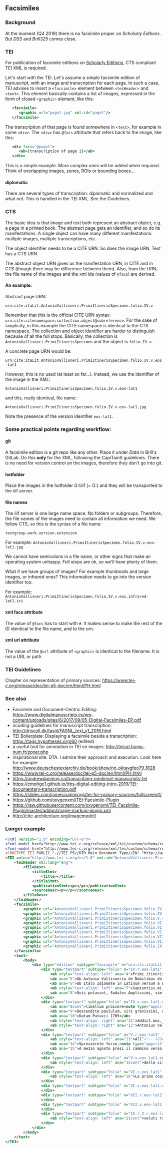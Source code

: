 ## Facsimiles

### Background

At the moment (Q4 2019) there is no facsimile proper on _Scholarly Editions_. But _DSS_ and _Brill325_ comes close.

### TEI
For publication of facsimile editions on [Scholarly Editions](https://dh.brill.com/scholarlyeditions/), CTS compliant TEI XML is required.

Let's start with the TEI. Let's assume a simple facsimile edition of manuscript, with an image and transcription for each page. In such a case, TEI advises to insert a `<facsimile>` element between `<teiHeader>` and `<text>`. This element basically contains a list of images, expressed in the form of closed `<graphic>` element, like this:

```xml
   <facsimile>
      <graphic url="page1.jpg" xml:id="page1"/>
   </facsimile>
```

The transcription of that page is found somewhere in `<text>`, for example in some `<div>`. The `<div>` has `@facs` attribute that refers back to the image, like this:

```xml
   <div facs="@page1">
      <ab>[transcription of page 1]</ab>
   </div>
```

This is a simple example. More complex ones will be added when required. Think of overlapping images, zones, ROIs or bounding boxes...

#### diplomatic
There are several types of transcription: diplomatic and normalized and what not. This is handled in the TEI XML. See the Guidelines.

### CTS
The basic idea is that image and text both represent an abstract object, e.g. a page in a printed book. The abstract page gets an identifier, and so do its manifestations. A single object can have many different manifestations: multiple images, multiple transcriptions, etc.

The object identifier needs to be a CITE URN. So does the image URN. Text has a CTS URN.

The abstract object URN gives us the manifestation URN, in CITE and in CTS (though there may be difference between them). Also, from the URN, the file name of the images and the xml ids (values of `@facs`) are derived.

#### An example:

Abstract page URN: 

`urn:cite:itaLit.AntonioVallisneri.PrimiItinerisSpecimen.folio.IV.v` 

Remember that this is the official CITE URN syntax: `urn:cite:citenamespace:collection.object@subreference`. For the sake of simplicity, in this example the CITE namespace is identical to the CTS namespace. The collection and object identifier are harder to distinguish because of all the full stops. Basically, the collection is `AntonioVallisneri.PrimiItinerisSpecimen` and the object is `folio.IV.v`. 

A concrete page URN would be:

`urn:cite:itaLit.AntonioVallisneri.PrimiItinerisSpecimen.folio.IV.v.eos-lat1` 

However, this is no used (at least so far...). Instead, we use the identifier of the image in the XML: 

`AntonioVallisneri.PrimiItinerisSpecimen.folio.IV.v.eos-lat1`

and this, really identical, file name:

`AntonioVallisneri.PrimiItinerisSpecimen.folio.IV.v.eos-lat1.jpg`

Note the presence of the version identifier `eos-lat1`. 

### Some practical points regarding workflow:

#### git
A facsimile edition is a git repo like any other. Place it under _Data_ in Brill's GitLab. Do this **only** for the XML, following the CapiTainS guidelines. There is no need for version control on the images, therefore they don't go into git.

#### hotfolder
Place the images in the hotfolder G:\iiif (= O:) and they will be transported to the iiif server.

#### file names
The iiif server is one large name space. No folders or subgroups. Therefore, the file names of the images need to contain all information we need. We follow CTS, so this is the syntax of a file name:

`textgroup.work.version.extension`

For example: `AntonioVallisneri.PrimiItinerisSpecimen.folio.IV.v.eos-lat1.jpg`

We cannot have semicolons in a file name, or other signs that make an operating system unhappy. Full stops are ok, so we'll have plenty of them.

What if we have groups of images? For example thumbnails and large images, or infrared ones? This information needs to go into the version identifier too. 

For example: `AntonioVallisneri.PrimiItinerisSpecimen.folio.IV.v.eos.infrared-lat1.iri`

#### xml facs attribute
The value of `@facs` has to start with `#`. It makes sense to make the rest of the ID identical to the file name, and to the urn.

#### xml url attribute
The value of the `@url` attribute of `<graphic>` is identical to the filename. It is not a URL or path.

### TEI Guidelines
Chapter on representation of primary sources: https://www.tei-c.org/release/doc/tei-p5-doc/en/html/PH.html

### See also
* Facsimile and Document-Centric Editing: https://www.digitalmanuscripts.eu/wp-content/uploads/sites/6/2017/09/05-Digital-Facsimiles-EP.pdf
* ncoding guidelines for manuscript transcription: http://driscoll.dk/fasnl/FASNL_text_v1_2016.html
* TEI Boilerplate: Displaying a facsimile beside a transcription: https://tags.hypotheses.org/60 (edited) 
* a useful tool for annotation in TEI on images: http://teicat.huma-num.fr/zoner.php
* inspirational site: DTA. I admire their approach and execution. Look here for example: http://www.deutschestextarchiv.de/book/show/nn_oktavgfeo79_1828
* https://www.tei-c.org/release/doc/tei-p5-doc/en/html/PH.html
* https://andrewdunning.ca/transcribing-medieval-manuscripts-tei
* https://cmohge1.github.io/lrbs-digital-editing-intro-2019/TEI-documentary-transcription.pdf
* https://slides.com/jamescummings/tei-for-primary-sources/fullscreen#/
* https://github.com/oxygenxml/TEI-Facsimile-Plugin
* https://raw.githubusercontent.com/oxygenxml/TEI-Facsimile-Plugin/master/addon/image-markup-plugin.xml
* http://cite-architecture.org/imagemodel/


### Longer example

```xml
<?xml version="1.0" encoding="UTF-8"?>
<?xml-model href="http://www.tei-c.org/release/xml/tei/custom/schema/relaxng/tei_all.rng" type="application/xml" schematypens="http://relaxng.org/ns/structure/1.0"?>
<?xml-model href="http://www.tei-c.org/release/xml/tei/custom/schema/relaxng/tei_all.rng" type="application/xml" schematypens="http://purl.oclc.org/dsdl/schematron"?>
<!DOCTYPE TEI PUBLIC "-//TEI P5//DTD Main Document Type//EN" "http://www.tei-c.org/release/xml/tei/custom/schema/dtd/tei_all.dtd">
<TEI xmlns="http://www.tei-c.org/ns/1.0" xml:id="AntonioVallisneri.PrimiItinerisSpecimen">
    <teiHeader xml:lang="eng">
        <fileDesc>
            <titleStmt>
                <title></title>
            </titleStmt>
            <publicationStmt><p></p></publicationStmt>
            <sourceDesc><p></p></sourceDesc>
        </fileDesc>
    </teiHeader>
    <facsimile>
        <graphic url="AntonioVallisneri.PrimiItinerisSpecimen.folio.IV.r.eos-lat1.jpg" xml:id="AntonioVallisneri.PrimiItinerisSpecimen.folio.IV.r.eos-lat1"/>
        <graphic url="AntonioVallisneri.PrimiItinerisSpecimen.folio.IV.v.eos-lat1.jpg" xml:id="AntonioVallisneri.PrimiItinerisSpecimen.folio.IV.v.eos-lat1"/>
        <graphic url="AntonioVallisneri.PrimiItinerisSpecimen.folio.V.r.eos-lat1.jpg" xml:id="AntonioVallisneri.PrimiItinerisSpecimen.folio.V.r.eos-lat1"/>
        <graphic url="AntonioVallisneri.PrimiItinerisSpecimen.folio.VI.v.eos-lat1.jpg" xml:id="AntonioVallisneri.PrimiItinerisSpecimen.folio.VI.v.eos-lat1"/>
        <graphic url="AntonioVallisneri.PrimiItinerisSpecimen.folio.VI.r.eos-lat1.jpg" xml:id="AntonioVallisneri.PrimiItinerisSpecimen.folio.VI.r.eos-lat1"/>
        <graphic url="AntonioVallisneri.PrimiItinerisSpecimen.folio.VI.v.eos-lat1.jpg" xml:id="AntonioVallisneri.PrimiItinerisSpecimen.folio.VI.v.eos-lat1.eos-lat1"/>
        <graphic url="AntonioVallisneri.PrimiItinerisSpecimen.folio.VII.r.eos-lat1.jpg" xml:id="AntonioVallisneri.PrimiItinerisSpecimen.folio.VII.r.eos-lat1"/>
        <graphic url="AntonioVallisneri.PrimiItinerisSpecimen.folio.VII.v.eos-lat1.jpg" xml:id="AntonioVallisneri.PrimiItinerisSpecimen.folio.VII.v.eos-lat1"/>
        <graphic url="AntonioVallisneri.PrimiItinerisSpecimen.folio.IX.r_X.r.eos-lat1.020.jpg" xml:id="AntonioVallisneri.PrimiItinerisSpecimen.folio.IX.r_X.r.eos-lat1.020"/>
    </facsimile>
    <text>
        <body>
            <div type="edition" subtype="facsimile" n="urn:cts:italLit:AntonioVallisneri.PrimiItinerisSpecimen.eos-lat1" xml:lang="ita-Latn">
                <div type="textpart" subtype="folio" n="IV.r.eos-lat1" facs="#AntonioVallisneri.PrimiItinerisSpecimen.folio.IV.r.eos-lat1">
                    <ab style="text-align: left" ana="4">Primi itineris per Montes Specimen<note type="appcrit" n="b">Montes <hi rend="italic">mutinenses</hi> Specimen</note> Physico-medicum.</ab>
                    <ab ana="5">Ab Antonio Vallisnerio de Nobilibus de Vallisneria in Patavino Archyliceo Publico<note type="appcrit" n="c">Archyliceo <hi rend="italic">Practicae Medicinae in primo loco</hi> Publico</note> Primario Theoricae Professore, ac <!-- <EOAindexperson main="Royal Society of London" elementorder="5" chapterorder="5"/> -->Regiae Societatis Angliae sodali, Sapientissimis, ac Praeclarissimis eiusdem Societatis Sodalibus dicatum:</ab>
                    <ab ana="6">ab Italo Idiomate in Latinum versum a L.v.eos-lat1.<note type="expl" n="2">These anonymous initials seem to indicate that the manuscript was translated into Latin from a previous Italian version, and not by Vallisneri himself. However, there are important hints that this may be a pretense. The handwriting in the main manuscript is unmistakably Vallisneri’s: since the document was draft (and a significantly reworked one, too), it is unlikely that he copied again the entire Latin text from another document, which in turn was a translation from an Italian text he had already edited. Furthermore, several studies prove that Vallisneri often used false names, or the names of his pupils, as a strategy to conceal and protect himself against potential criticisms—which in this case may have been addressed to the prose style of the document or to terminological misunderstandings. On this topic, see Generali 2004, 155–156, 176–177; 2007a, 383–412; Luzzini 2013a, 91; 2014a, 209. It is worth noting that the same initials (and, arguably, the same anonymous translator, whether real or not) appear—with an additional “S” in the end— in Vallisneri 1717c.</note><note type="appcrit" n="d">L.v.eos-lat1. <hi rend="italic">Scandianensi</hi></note></ab>
                    <ab style="text-align: left" ana="7">Sapientiss.mi, et Praeclariss.mi Sodales toto Terrarum Orbe celeberrimi.</ab>
                    <ab ana="8">Quis putasset, Sodales Amplissimi, vim ingeniorum, atque praestantiam studiis obesse, quis rationem, rem divinissimam, nos obtundere, ac pene ineptos efficere ad assequendam veritatem? Dictu id mirum, et monstro simile, sed eventu facillimum, mentis enim curiosa subtilitas adeo pulchras effingit, et parturit opiniones, concinne adeo, arguteque mentitur, ut plerique hominum fucatis orationibus capti, et tanquam laqueis irretiti erroribus pro sapientia utantur, iisque semel placitis indormire malint, quam liberari. Conatae sunt aevi nostri Academiae, inter quas vestra eminet, torporem hunc nobis excutere ad experimenta lacessendo; mihi quoque fas sit ante pedes vestros rudem</ab>
                </div>
                <div type="textpart" subtype="folio" n="IV.v.eos-lat1.eos-lat1" facs="#AntonioVallisneri.PrimiItinerisSpecimen.folio.IV.v.eos-lat1.eos-lat1">
                    <ab ana="8cont">libellum proicere<note type="appcrit" n="e">proi<hi rend="italic">j</hi>cere</note> non dissimilia tentantem, res quippe habet visu compertas, non ingenio. Horridulus quidem est atque incomptus, sed veniam dabitis inter Alpes nascenti. Per aestivas vacationes ea mihi vicinis montibus inerrandi cupido incessit; nec tela prae manibus ad figendas feras, sed calami, et pugillares gestabantur ad venandam veritatem. Praecipuam utilitatis discipulorum meorum rationem habui, arcanos latices, et inexploratas fontium medelas illis in reditu monstraturus.</ab>
                    <ab ana="9">Descendite paululum, viri gravissimi, de sapientia illa, qua <!-- <EOAindexperson main="Republic of Letters" elementorder="9" chapterorder="5"/> -->Literariae Reipublicae consulentes maria, terras, caelum respicitis. Praebete vos faciles exiguis conatibus meis, et pavidum adhuc ob magnitudinem beneficiorum vestrorum, nova quadam benignitatis culpa, in maiores ausus erigite.</ab>
                    <ab ana="10">Datam Patavii 1705</ab>
                    <ab style="text-align: right" ana="11">Addict.mus, et Obseq.mus famulus, et Sodalis</ab>
                    <ab style="text-align: right" ana="12">Antonius Vallisnerius</ab>
                </div>
                <div type="textpart" subtype="folio" n="V.r.eos-lat1" facs="#AntonioVallisneri.PrimiItinerisSpecimen.folio.v.eos-lat1.r.eos-lat1" xml:lang="ita-Latn">
                    <ab style="text-align: left" ana="13">All’<!-- <EOAindexperson main="Accademia dei Muti" elementorder="13" chapterorder="5"/> -->Accademia di Reggio. Etc.<note type="expl" n="3">Accademia dei Muti (“Academy of the Mute Ones”) of Reggio. Founded in 1673, it was mainly devoted to poetry and literature. It ceased to exist in 1751, after decades of senescence and—it seems—not particularly brilliant activity. On this topic, see Maylender 1929), 65–67. Vallisneri became a member of the Academy in 1711, after he was appointed the Chair of Theoretical Medicine at the University of Padua. See Porcia (di) 1733, LXXVII. See also the critical edition of this work: Porcia (di) 1986, 219–220, 220n</note></ab> 
                    <ab ana="14">Sprezzerete forse,<note type="appcrit" n="f">Sprezzerete <hi rend="italic">probabilmente</hi> forse</note> o riveritissimi Accademici,<note type="appcrit" n="g">o riveritissim<hi rend="italic">o amico</hi> Accademici</note> una filosofia, che si rampechi su per le balze più discoscese, e per inospiti monti cammini, e chiedendo risposte, dirò così, per imparare<note type="appcrit" n="h">cammini, e <hi rend="italic">che da quelli chieggia dirò così</hi> risposte <hi rend="italic">e notizie</hi> per <hi rend="italic">conoscere</hi> imparare<lb/>cammini, e <hi rend="italic">che da quelli chieggia dirà</hi> risposte<lb/>cammini, e chiedendo <hi rend="italic">colà</hi> risposte</note> il cupo genio della natura, e scoprir le sue leggi, da que’ taciti<note type="appcrit" n="i">leggi, <hi rend="italic">fra</hi> que<hi rend="italic">gli</hi> taciti</note> orrori; <!--mentre non pare-->, che<note type="appcrit" n="j">pare<hi rend="italic">ndo,</hi> che</note> abbian che fare né punto, né poco luoghi aspri, e deserti dalla<note type="appcrit" n="k">deserti <hi rend="italic">ed che paiono</hi> dalla</note> natura stessa abbandonati, col colto, e mite ingegno de’ filosofi, e segnatamente col vostro, dato solo alle muse più dilicate, ed agli studi più ameni. Scarseggiamo, potrete per avventura rimproverarmi, talmente delle ricchezze del vero, che dobbiamo partirsi da città fioritissime, dove si<note type="appcrit" n="l">dove <hi rend="italic">bollono cotanto</hi> si</note> coltivano con tanto ardore le belle arti, e le scienze, e portarsi, per acquistar la sapienza, dove appena poche orme di fiere ci guidano? Che cosa apportano alti scogli, acque<note type="appcrit" n="m">scogli, <hi rend="italic">e dirupi immensi, sassi</hi> acque</note> spezzate fra dirupi disaggradevoli, e terribili<note type="appcrit" n="n">e <hi rend="italic">sassi immensi</hi> terribili</note> caverne, se<note type="appcrit" n="o">caverne, <hi rend="italic">ne’ quali urtano, e si dirompono con istrepito per non dire con isdegno le acque cadenti, che</hi> se</note> non una spezie di confusione, e di oscurità agli occhi nostri, e timore e orrore alle menti? Così parmi di sentirvi parlare,<note type="appcrit" n="p">sentirvi <hi rend="italic">ridire</hi> parlare</note> né so, che ridire, se non che confido, che queste mie alpestri osservazioni portate avanti di voi perderanno molto della sua nativa rozzezza, mentre la verità, benché col testimonio de’ monti, e delle voraggini scoperta, e quando sarà addimesticata<note type="appcrit" n="q">scoperta, e <hi rend="italic">confermata confermata,</hi> quando sarà <hi rend="italic">e</hi> addimesticata</note> dalla gentile presenza di così nobile adunanza,<note type="appcrit" n="r">nobile <hi rend="italic">congresso</hi> adunanza</note> potrà facilmente cangiar aspetto, ed apparire più splendida,<note type="appcrit" n="s">più <hi rend="italic">speldente</hi> splendida</note> e decorosa, nella maniera appunto, che veggiamo le deformi nuvole, se toccano la vicinanza del sole, divenir belle, e dilettevoli.</ab>
                    <ab ana="15">A mezzo agosto presi il cammino verso i monti, non solo, per rilassare alquanto l’animo mio oppresso da più severi studi, ma ancora, ad esemplo degli oltramontani (che, per vero dire, indefessamente s’affaticano per illustrare la natura, e ci rimbrottano, e ci<note type="appcrit" n="t">illustrare <hi rend="italic">le loro patrie,</hi> e ci <hi rend="italic">rimproverano,</hi> e <hi rend="italic">murmurano</hi> ci<lb/>illustrare la natura. <hi rend="italic">Filosofica storia</hi> e ci</note> rinfacciano un ozio vile, e infindo)<note type="expl" n="4">Here, the author alludes to the French scholars. As a proud advocate of Italian science, language, and culture, Vallisneri was frequently involved in fierce debates with the “oltramontani” (literally, “those beyond the mountains”). On this topic, see Duchesneau 2009, CXII, CXXI, CXLV; Generali 1985; 2006; 2007a, 384–386; 2007b, 253–255; 2011b; Luzzini 2007, 74; 2013a, 217–226; Monti 2009, XLVIII, LII, LXVIII, LXXI, LXXVIII; Penso 1973, 194–201; Rappaport 1991 (now reprinted in 2011; 1997, 218–219. See also Vallisneri 1991, 519–520</note><note type="appcrit" n="u">e <hi rend="italic">infruttuoso</hi> infindo)</note> per rintracciare le nostre mediche, e naturali ricchezze, che senza invidia d’alcuno su quelli<note type="appcrit" n="v">su <hi rend="italic">ne’ monti</hi> quelli</note> abbondevolmente si trovano. Mi pare,<note type="appcrit" n="w">pare<hi rend="italic">va</hi></note> o Signori, anche una cosa, che non sia<note type="appcrit" n="x">non <hi rend="italic">fosse</hi> sia</note> priva del suo diletto, discendere<note type="appcrit" n="y">diletto, <hi rend="italic">come ora</hi> d<hi rend="italic">e</hi>scendere</note> ora in profonde valli, ora calcare le somme cime de’ monti, e porre il capo infin le nuvole, ora<note type="appcrit" n="z"><hi rend="italic">l</hi>ora</note> guardarsi all’intorno, e non vedere, che asprezza di terreno, e di cielo, dove attorniato da sole fiere, e da solo orrore vi si fomenta un non so che di grande, e degno di tante difficoltà, e dove allora un filosofo<note type="appcrit" n="aa">un &lt;<hi rend="italic">…</hi>&gt; filosofo</note> come maggior di se<note type="appcrit" n="ab"><hi rend="italic">m</hi>e</note> stesso, posto sopra i popoli, e sopra le torri </ab>
                </div>
                <div type="textpart" subtype="folio" n="V.v.eos-lat1.eos-lat1" facs="#AntonioVallisneri.PrimiItinerisSpecimen.folio.v.eos-lat1.v.eos-lat1" xml:lang="ita-Latn">
                    <ab style="text-align: left" ana="15cont">delle città, libero da ogni cura, e superiore ad ogni fortuna, senza lo strepito delle sonore scuole, tutto pien di natura tacito, e solo colla natura contrasta.<note type="appcrit" n="ac">natura <hi rend="italic">solamente</hi> contrasta</note></ab>
                </div>
                <div type="textpart" subtype="folio" n="VI.r.eos-lat1" facs="#AntonioVallisneri.PrimiItinerisSpecimen.folio.VI.r.eos-lat1" xml:lang="ita-Latn">
                    <ab style="text-align: left" ana="16">La prima cosa, che mi venne fatto vedere<note type="appcrit" n="ad"><hi rend="bold">Margin note (left):</hi> S’aspetti d’essere a Scandiano etc.</note>fu la nobile<note type="appcrit" n="ae">la <hi rend="italic">g&lt;rande&gt; minera dello zolfo</hi> nobile</note> zolfatara lontana un miglio da Scandiano, posta<note type="appcrit" n="af">Scandiano <hi rend="italic">verso il monte,</hi> posta</note> alle radici del <hi rend="italic">Monte</hi> detto <hi rend="italic">del Gesso,</hi><note type="expl" n="5">Gypsum (CaSO<hi rend="subscript">4</hi>· 2H<hi rend="subscript">2</hi>O) is a mineral usually found in evaporitic deposits in association with sedimentary rocks. The gypsum layers of Mount Gesso are part of the gypsum-sulphur formation of the northern Apennines, whose thick evaporitic strata resulted from the Messinian salinity crisis which occurred in the late Miocene epoch (between 5.95 and 5.33 million years ago). During this epoch, a temporary closure of the Strait of Gibraltar made the Mediterranean Sea desiccate almost completely. This event originated the evaporitic rocks which are now visible along the northern borders of the Apennines, from Reggio Emilia to the Marche region. On this topic, see Bosellini 2005, 66–67; Luzzini 2011a, 105–107; 2011b; 2013a, 71–72; <!--<a href="http://www.vallisneri.it/affioramenti_gessosi.shtml">-->http://www.vallisneri.it/affioramenti_gessosi.shtml.</note> dietro<note type="appcrit" n="ag">Gesso, <hi rend="italic">sopra cui si veggono ancora le fondamenta d’un’antichissima ca fortezza, che</hi> dietro</note> un piccolo rivo<note type="appcrit" n="ah">piccolo <hi rend="italic">torrente</hi> rivo</note> che porta le acque nel<note type="appcrit" n="ai">acque <hi rend="italic">piovane di quel monte</hi> nel<hi rend="italic">l</hi>e</note> vicino Torrente Tresinara.<note type="expl" n="6">The Tresinaro River flows in the Province of Reggio Emilia. It is a tributary of the Secchia River. It originates in Felina (Castelnovo ne’ Monti, RE) and goes from southwest to northeast, eventually reaching Scandiano.</note> Questo fu, che<note type="appcrit" n="aj">fu <hi rend="italic">quello,</hi> che</note> scoprì la minera, mentre col radere ora da<note type="appcrit" n="ak">ora <hi rend="italic">la superficie,</hi> da</note> un canto, ora dall’altro, strascinava uniti co’ sassi, e terre, e arene, pezzi di puro zolfo, che osservati sino ne’ tempi antichi diedero occasione di ricercare il luogo, dove<note type="appcrit" n="al"><hi rend="bold">Margin note (right):</hi> Zolfat&lt;ara&gt;, fumo di zolfo</note> nasceva,<note type="appcrit" n="am">dove <hi rend="italic">onde</hi> nasceva</note> il quale, benché trovato, fu posto non so per quale scempiaggine<note type="appcrit" n="an">quale <hi rend="italic">balordagine</hi> scempiaggine</note> in una subita<note type="appcrit" n="ao">una <hi rend="italic">cieca</hi> subita</note> dimenticanza. Sotto il Serenissimo Principe <!--<EOAindexperson main="Luigi d’Este Juniore, Governor of Reggio and Marquess of Scandiano" elementorder="16" chapterorder="5"/>-->Luigi d’Este,<note type="expl" n="7">Luigi d’Este <hi rend="italic">Juniore</hi> (1648–1698), Governor of Reggio and Marquess of Scandiano. See Vallisneri 1991, 116</note> verso il fine del caduto secolo, seguitando il rivo<note type="appcrit" n="ap">il <hi rend="italic">torrente</hi> rivo</note> a portar tanto zolfo, quanto, accattandolo, bastava a povera<note type="appcrit" n="aq">a <hi rend="italic">certa</hi> povera</note> gente di<note type="appcrit" n="ar">gente <hi rend="italic">per accatto venderlo</hi> di</note> continuo lavorare zolfanelli da vendere, cadde in pensiero ad alcuni, di cercare<note type="appcrit" n="as">di<hi rend="italic">l d</hi>cercare</note> di nuovo questa minera, che facilmente fu ritrovata così<note type="appcrit" n="at">ritrovata <hi rend="italic">della quale era</hi> così</note> ferace, che da<note type="appcrit" n="au">che <hi rend="italic">basta per</hi> da</note> sé sola soddisfa, per ogni bisogno, a tutte le vicine città. Due<note type="appcrit" n="av">città. <hi rend="italic">Appena s’entra dentro la cava, che</hi> Due</note> sinora sono le cave fatte dall’arte, che comunicano insieme per<note type="appcrit" n="aw">insieme <hi rend="italic">nel fine</hi> per</note> lo giuoco necessario dell’aria, capaci<note type="appcrit" n="ax">dell’aria, <hi rend="italic">che vanno in</hi> capaci</note> di due uomini, che vi lavorino in piedi, e che co’ loro ordigni portino fuora la cavata minera.<note type="expl" n="8">The sulphur (S) veins in the gypsum-sulphur formation of the northern Apennines result from the biochemical activity of bacteria. Under anaerobic conditions, sulfate reducing bacteria produce hydrogen sulfide gas (H<hi rend="subscript">2</hi>S) from sulfate (SO<hi rend="subscript">4</hi>) in gypsum. H<hi rend="subscript">2</hi>S is then oxidized to elemental sulphur if exposed to oxygen. See Casati 1996, 518–519 Bosellini 2005, 66–67; Bosellini, Mutti, and Ricci Lucchi 1989, 133–169; Luzzini 2011b; 2011a, 106–107; 2013a, 72</note></ab>
                </div>
                <div type="textpart" subtype="folio" n="VI.v.eos-lat1.eos-lat1" facs="#AntonioVallisneri.PrimiItinerisSpecimen.folio.VI.v.eos-lat1.eos-lat1">                   
                </div>
                <div type="textpart" subtype="folio" n="VII.r.eos-lat1" facs="#AntonioVallisneri.PrimiItinerisSpecimen.folio.VII.r.eos-lat1">
                </div>
                <div type="textpart" subtype="folio" n="VII.v.eos-lat1.eos-lat1" facs="#AntonioVallisneri.PrimiItinerisSpecimen.folio.VII.v.eos-lat1.eos-lat1">                   
                </div>
                <div type="textpart" subtype="folio" n="IX.r_X.r.eos-lat1" facs="#AntonioVallisneri.PrimiItinerisSpecimen.folio.IX.r_X.r.eos-lat1.020">
                    <ab style="text-align: left" ana="21cont">veluti rami circumundique dispersi, cum<note type="appcrit" n="bw">dispersi, <hi rend="italic">ac veluti</hi> cum</note> pommis<note type="appcrit" n="bx">pomm&lt;<hi rend="italic">ae</hi>&gt;</note> sparsim infixis nutrimentum sugunt, ac maturescunt. Latitudo eiusdem ad pedes sex, longitudo ad<note type="appcrit" n="by">longitudo <hi rend="italic">usque</hi> ad</note> centum, usque adhuc exporrigitur. Inter saxa quaedam calcaria reconditur, quae aliquando a gypseis, tartareis,<note type="appcrit" n="bz">gypseis, <hi rend="italic">saxeis</hi> tartareis</note> terreisque stratis disterminatur. Differt<note type="appcrit" n="ca"><hi rend="bold">In the text:</hi> Difert</note> a Romana, uti referebant fossores, vulgo <hi rend="italic">canopi,</hi> quoniam ibi vena inter stratum, et stratum <hi rend="italic">orizontaliter</hi> explanatur, fodiuntque puteos, ut ipsam eruant, scandianensis vero oblique<note type="appcrit" n="cb">vero <hi rend="italic">fere transversaliter</hi> oblique</note> inter orizontalem, verticalemque occidentem versus sita<note type="appcrit" n="cc">versus <hi rend="italic">inclinata</hi> sita</note> sequitur stratorum, seu crustarum montis modo rectos, modo curvatos ordines. Hinc illa per puteos, haec per cuniculos facilius, minoribusque<note type="appcrit" n="cd">minori<hi rend="italic">s</hi>que</note> impensis eruitur.<note type="appcrit" n="ce">impensis <hi rend="italic">extrahitur</hi> eruitur</note> Nec adeo<note type="appcrit" n="cf">Nec <hi rend="italic">tam immensae</hi> adeo</note> vastae purissimi sulphuris glebae romanis in fodinis reperiuntur, sed improbo labore illud excavant impurius, quod<note type="appcrit" n="cg">impurius <hi rend="italic">immixtumque saxo quodam tophaceo</hi> quod</note> post ignem subviridi,<note type="appcrit" n="ch"><hi rend="bold">In the text:</hi> subviridique</note> ac diluta<note type="appcrit" n="ci">diluta<hi rend="italic">que</hi></note> flavedine perfusum expertum est.<note type="appcrit" n="cj">expertum <hi rend="italic">macrius pallidiusculum, macriusque appellatusque caballinum</hi> est</note> Nostrum vero<note type="appcrit" n="ck"><hi rend="bold">From this point on, text at p. 5 continues on an additional, unnumbered paper (IX). This is written only on the recto.</hi></note> ad<note type="appcrit" n="cl">vero <hi rend="italic">commune</hi> ad</note> <hi rend="italic">citrinum</hi> flavo<note type="appcrit" n="cm">citrinum <hi rend="italic">magis</hi> flavo</note> saturum vergit, et <hi rend="italic">virginale</hi> ad <hi rend="italic">croceum.</hi> Acidis scilicet particulis vitriolum<note type="expl" n="18">The term “vitriolum” (“vitriol”) refers to various kinds of metallic sulfates, including sulphuric acid (H<hi rend="subscript">2</hi>SO<hi rend="subscript">4</hi>).</note> redolentibus illud abundat, pingui magis istud, et inflammabili substantia. Hinc nostrum minorem olei sulphuris portionem per enchirisim<note type="expl" n="19">This is a latinization of the Ancient Greek word ἐγχείρησις (literally, “undertaking,” “operation,” or “task”).</note><note type="appcrit" n="cn">per <hi rend="italic">analysim</hi> enchirisim</note> donat. Ex quo sequitur, quod sulphurarii nostri morbis illis tentari non soleant, de quibus celeberrimus <!--<EOAindexperson main="Ramazzini, Bernardino" elementorder="21" chapterorder="5"/>-->Ramazzinus in egregio<note type="appcrit" n="co">in <hi rend="italic">sudato</hi> egregio</note> suo Opere de Morbis Artificum Cap. X scripsit.<note type="expl" n="20">Ramazzini 1700, Cap. X, De morbis quibus temari solent sulphurarii. Page references are to the second edition, Ramazzini 1703, 57–60. For a study of the bibliographical sources used by Ramazzini in this treatise, see Di Pietro 1981.</note> Omnes perpetuo sani degunt, non ultimum plebis operantis solatium. Cum etenim aura sulphuris acida sit ea, quae gladiolis hostilibus tenellas nostri corporis fibras pungit, et lacerat, ramosis,<note type="appcrit" n="cp"><hi rend="bold">From this point on, text continues on p. 5.</hi></note> ac plicatilibus copiosis involuta retunditur, viresque illae, quas in aliis exerit, edomantur. Hinc pro remediis pectori praecipue faventibus elaborandis Scandiani sulphur aptius aliis existimamus.</ab>
                </div>
            </div>
        </body>
    </text>
</TEI>

```


